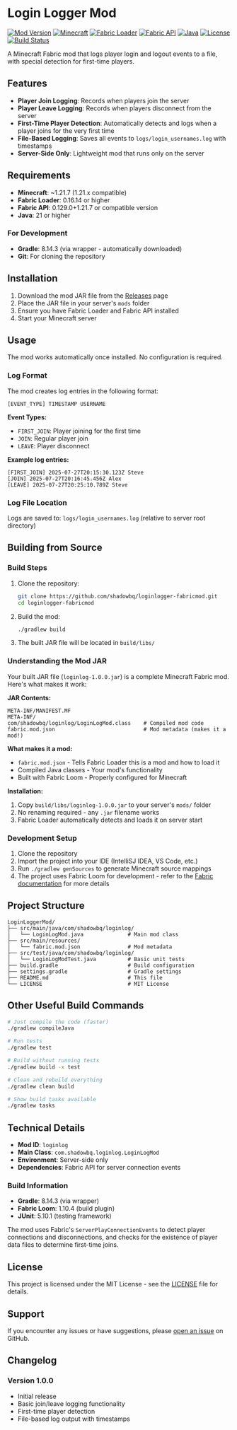 # Login Logger Mod

[![Mod Version](https://img.shields.io/badge/Mod%20Version-1.0.0-blue)](https://github.com/shadowbq/loginlogger-fabricmod/releases)
[![Minecraft](https://img.shields.io/badge/Minecraft-~1.21.7-green)](https://minecraft.net)
[![Fabric Loader](https://img.shields.io/badge/Fabric%20Loader-0.16.14+-orange)](https://fabricmc.net)
[![Fabric API](https://img.shields.io/badge/Fabric%20API-0.129.0+-yellow)](https://modrinth.com/mod/fabric-api)
[![Java](https://img.shields.io/badge/Java-21+-red)](https://adoptium.net)
[![License](https://img.shields.io/badge/License-MIT-brightgreen)](https://github.com/shadowbq/loginlogger-fabricmod/blob/main/LICENSE)
[![Build Status](https://img.shields.io/badge/Build-Passing-success)](https://github.com/shadowbq/loginlogger-fabricmod)

A Minecraft Fabric mod that logs player login and logout events to a file, with special detection for first-time players.

## Features

- **Player Join Logging**: Records when players join the server
- **Player Leave Logging**: Records when players disconnect from the server  
- **First-Time Player Detection**: Automatically detects and logs when a player joins for the very first time
- **File-Based Logging**: Saves all events to `logs/login_usernames.log` with timestamps
- **Server-Side Only**: Lightweight mod that runs only on the server

## Requirements

- **Minecraft**: ~1.21.7 (1.21.x compatible)
- **Fabric Loader**: 0.16.14 or higher
- **Fabric API**: 0.129.0+1.21.7 or compatible version
- **Java**: 21 or higher

### For Development

- **Gradle**: 8.14.3 (via wrapper - automatically downloaded)
- **Git**: For cloning the repository

## Installation

1. Download the mod JAR file from the [Releases](../../releases) page
2. Place the JAR file in your server's `mods` folder
3. Ensure you have Fabric Loader and Fabric API installed
4. Start your Minecraft server

## Usage

The mod works automatically once installed. No configuration is required.

### Log Format

The mod creates log entries in the following format:

```text
[EVENT_TYPE] TIMESTAMP USERNAME
```

**Event Types:**

- `FIRST_JOIN`: Player joining for the first time
- `JOIN`: Regular player join
- `LEAVE`: Player disconnect

**Example log entries:**

```text
[FIRST_JOIN] 2025-07-27T20:15:30.123Z Steve
[JOIN] 2025-07-27T20:16:45.456Z Alex  
[LEAVE] 2025-07-27T20:25:10.789Z Steve
```

### Log File Location

Logs are saved to: `logs/login_usernames.log` (relative to server root directory)

## Building from Source

### Build Steps

1. Clone the repository:

   ```bash
   git clone https://github.com/shadowbq/loginlogger-fabricmod.git
   cd loginlogger-fabricmod
   ```

2. Build the mod:

   ```bash
   ./gradlew build
   ```

3. The built JAR file will be located in `build/libs/`

### Understanding the Mod JAR

Your built JAR file (`loginlog-1.0.0.jar`) is a complete Minecraft Fabric mod. Here's what makes it work:

**JAR Contents:**

```text
META-INF/MANIFEST.MF
META-INF/
com/shadowbq/loginlog/LoginLogMod.class    # Compiled mod code
fabric.mod.json                            # Mod metadata (makes it a mod!)
```

**What makes it a mod:**

- `fabric.mod.json` - Tells Fabric Loader this is a mod and how to load it
- Compiled Java classes - Your mod's functionality
- Built with Fabric Loom - Properly configured for Minecraft

**Installation:**

1. Copy `build/libs/loginlog-1.0.0.jar` to your server's `mods/` folder
2. No renaming required - any `.jar` filename works
3. Fabric Loader automatically detects and loads it on server start

### Development Setup

1. Clone the repository
2. Import the project into your IDE (IntelliSJ IDEA, VS Code, etc.)
3. Run `./gradlew genSources` to generate Minecraft source mappings
4. The project uses Fabric Loom for development - refer to the [Fabric documentation](https://fabricmc.net/wiki/tutorial:setup) for more details

## Project Structure

```text
LoginLoggerMod/
├── src/main/java/com/shadowbq/loginlog/
│   └── LoginLogMod.java              # Main mod class
├── src/main/resources/
│   └── fabric.mod.json               # Mod metadata
├── src/test/java/com/shadowbq/loginlog/
│   └── LoginLogModTest.java          # Basic unit tests
├── build.gradle                      # Build configuration
├── settings.gradle                   # Gradle settings
├── README.md                         # This file
└── LICENSE                           # MIT License
```

## Other Useful Build Commands

```bash
# Just compile the code (faster)
./gradlew compileJava

# Run tests
./gradlew test

# Build without running tests
./gradlew build -x test

# Clean and rebuild everything
./gradlew clean build

# Show build tasks available
./gradlew tasks
```

## Technical Details

- **Mod ID**: `loginlog`
- **Main Class**: `com.shadowbq.loginlog.LoginLogMod`
- **Environment**: Server-side only
- **Dependencies**: Fabric API for server connection events

### Build Information

- **Gradle**: 8.14.3 (via wrapper)
- **Fabric Loom**: 1.10.4 (build plugin)
- **JUnit**: 5.10.1 (testing framework)

The mod uses Fabric's `ServerPlayConnectionEvents` to detect player connections and disconnections, and checks for the existence of player data files to determine first-time joins.

## License

This project is licensed under the MIT License - see the [LICENSE](LICENSE) file for details.

## Support

If you encounter any issues or have suggestions, please [open an issue](../../issues) on GitHub.

## Changelog

### Version 1.0.0

- Initial release
- Basic join/leave logging functionality
- First-time player detection
- File-based log output with timestamps
